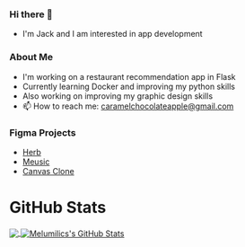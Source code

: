 ### Hi there 👋
- I'm Jack and I am interested in app development

### About Me
- I'm working on a restaurant recommendation app in Flask
- Currently learning Docker and improving my python skills
- Also working on improving my graphic design skills
- 📫 How to reach me: caramelchocolateapple@gmail.com

### Figma Projects
- <a href="https://www.figma.com/proto/FXeYXfAnWn3qM5LzSDE3Nz/Herb?scaling=contain&page-id=0%3A1&starting-point-node-id=1%3A22&show-proto-sidebar=1&node-id=1%3A22" title="Imperial Herb (2021)">Herb</a>
- <a href="https://www.figma.com/proto/aq8wPJDXtP5lmMsiq3ywUj/Music_Project?node-id=2886%3A26584&scaling=scale-down&page-id=0%3A1&starting-point-node-id=2886%3A26370&show-proto-sidebar=1" title="Meusic (Spring 2022)">Meusic</a>
- <a href="https://www.figma.com/proto/h3XDu863iXwOsfj3ztQ2tg/Canvas?node-id=2%3A2&scaling=scale-down&page-id=0%3A1&starting-point-node-id=2%3A2" title="Canvas Clone (Fall 2022)">Canvas Clone</a>


# GitHub Stats

<a href="https://github.com/melumilic/melumilic">
  <img align="center" src="https://github-readme-stats.vercel.app/api/top-langs/?username=melumilic&hide=makefile,html,tex&title_color=ffffff&text_color=c9cacc&icon_color=2bbc8a&bg_color=1d1f21&langs_count=3" />
</a>



<a href="https://github.com/melumilic/melumilic">
  <img align="center" src="https://github-readme-stats.vercel.app/api?username=melumilic&show_icons=true&line_height=27&count_private=true&title_color=ffffff&text_color=c9cacc&icon_color=2bbc8a&bg_color=1d1f21" alt="Melumilics's GitHub Stats" />
</a>

<!--
**melumilic/melumilic** is a ✨ _special_ ✨ repository because its `README.md` (this file) appears on your GitHub profile.

Here are some ideas to get you started:

- 🔭 I’m currently working on ...
- 🌱 I’m currently learning ...
- 👯 I’m looking to collaborate on ...
- 🤔 I’m looking for help with ...
- 💬 Ask me about ...
- 📫 How to reach me: ...
- 😄 Pronouns: ...
- ⚡ Fun fact: ...
-->
